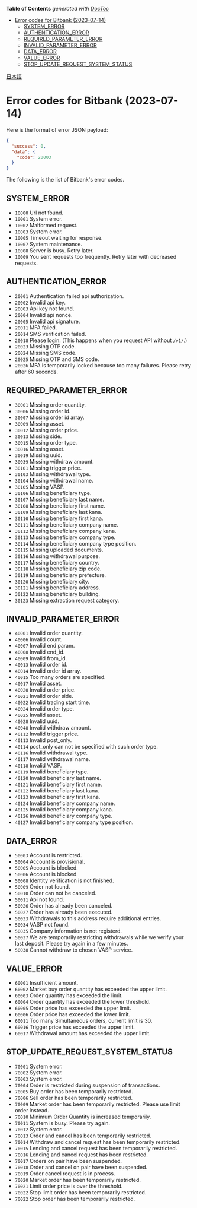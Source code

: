 <!-- START doctoc generated TOC please keep comment here to allow auto update -->
<!-- DON'T EDIT THIS SECTION, INSTEAD RE-RUN doctoc TO UPDATE -->
**Table of Contents**  *generated with [DocToc](https://github.com/thlorenz/doctoc)*

- [Error codes for Bitbank (2023-07-14)](#error-codes-for-bitbank-2023-07-14)
  - [SYSTEM_ERROR](#system_error)
  - [AUTHENTICATION_ERROR](#authentication_error)
  - [REQUIRED_PARAMETER_ERROR](#required_parameter_error)
  - [INVALID_PARAMETER_ERROR](#invalid_parameter_error)
  - [DATA_ERROR](#data_error)
  - [VALUE_ERROR](#value_error)
  - [STOP_UPDATE_REQUEST_SYSTEM_STATUS](#stop_update_request_system_status)

<!-- END doctoc generated TOC please keep comment here to allow auto update -->

[日本語](errors_JP.md)

# Error codes for Bitbank (2023-07-14)

Here is the format of error JSON payload:

```json
{
  "success": 0,
  "data": {
    "code": 20003
  }
}
```

The following is the list of Bitbank's error codes.

## SYSTEM_ERROR

- `10000` Url not found.
- `10001` System error.
- `10002` Malformed request.
- `10003` System error.
- `10005` Timeout waiting for response.
- `10007` System maintenance.
- `10008` Server is busy. Retry later.
- `10009` You sent requests too frequently. Retry later with decreased requests.

## AUTHENTICATION_ERROR

- `20001` Authentication failed api authorization.
- `20002` Invalid api key.
- `20003` Api key not found.
- `20004` Invalid api nonce.
- `20005` Invalid api signature.
- `20011` MFA failed.
- `20014` SMS verification failed.
- `20018` Please login. (This happens when you request API without `/v1/`.)
- `20023` Missing OTP code.
- `20024` Missing SMS code.
- `20025` Missing OTP and SMS code.
- `20026` MFA is temporarily locked because too many failures. Please retry after 60 seconds.

## REQUIRED_PARAMETER_ERROR

- `30001` Missing order quantity.
- `30006` Missing order id.
- `30007` Missing order id array.
- `30009` Missing asset.
- `30012` Missing order price.
- `30013` Missing side.
- `30015` Missing order type.
- `30016` Missing asset.
- `30019` Missing uuid.
- `30039` Missing withdraw amount.
- `30101` Missing trigger price.
- `30103` Missing withdrawal type.
- `30104` Missing withdrawal name.
- `30105` Missing VASP.
- `30106` Missing beneficiary type.
- `30107` Missing beneficiary last name.
- `30108` Missing beneficiary first name.
- `30109` Missing beneficiary last kana.
- `30110` Missing beneficiary first kana.
- `30111` Missing beneficiary company name.
- `30112` Missing beneficiary company kana.
- `30113` Missing beneficiary company type.
- `30114` Missing beneficiary company type position.
- `30115` Missing uploaded documents.
- `30116` Missing withdrawal purpose.
- `30117` Missing beneficiary country.
- `30118` Missing beneficiary zip code.
- `30119` Missing beneficiary prefecture.
- `30120` Missing beneficiary city.
- `30121` Missing beneficiary address.
- `30122` Missing beneficiary building.
- `30123` Missing extraction request category.

## INVALID_PARAMETER_ERROR

- `40001` Invalid order quantity.
- `40006` Invalid count.
- `40007` Invalid end param.
- `40008` Invalid end_id.
- `40009` Invalid from_id.
- `40013` Invalid order id.
- `40014` Invalid order id array.
- `40015` Too many orders are specified.
- `40017` Invalid asset.
- `40020` Invalid order price.
- `40021` Invalid order side.
- `40022` Invalid trading start time.
- `40024` Invalid order type.
- `40025` Invalid asset.
- `40028` Invalid uuid.
- `40048` Invalid withdraw amount.
- `40112` Invalid trigger price.
- `40113` Invalid post_only.
- `40114` post_only can not be specified with such order type.
- `40116` Invalid withdrawal type.
- `40117` Invalid withdrawal name.
- `40118` Invalid VASP.
- `40119` Invalid beneficiary type.
- `40120` Invalid beneficiary last name.
- `40121` Invalid beneficiary first name.
- `40122` Invalid beneficiary last kana.
- `40123` Invalid beneficiary first kana.
- `40124` Invalid beneficiary company name.
- `40125` Invalid beneficiary company kana.
- `40126` Invalid beneficiary company type.
- `40127` Invalid beneficiary company type position.

## DATA_ERROR

- `50003` Account is restricted.
- `50004` Account is provisional.
- `50005` Account is blocked.
- `50006` Account is blocked.
- `50008` Identity verification is not finished.
- `50009` Order not found.
- `50010` Order can not be canceled.
- `50011` Api not found.
- `50026` Order has already been canceled.
- `50027` Order has already been executed.
- `50033` Withdrawals to this address require additional entries.
- `50034` VASP not found.
- `50035` Company information is not registerd.
- `50037` We are temporarily restricting withdrawals while we verify your last deposit. Please try again in a few minutes.
- `50038` Cannot withdraw to chosen VASP service.

## VALUE_ERROR

- `60001` Insufficient amount.
- `60002` Market buy order quantity has exceeded the upper limit.
- `60003` Order quantity has exceeded the limit.
- `60004` Order quantity has exceeded the lower threshold.
- `60005` Order price has exceeded the upper limit.
- `60006` Order price has exceeded the lower limit.
- `60011` Too many Simultaneous orders, current limit is 30.
- `60016` Trigger price has exceeded the upper limit.
- `60017` Withdrawal amount has exceeded the upper limit.

## STOP_UPDATE_REQUEST_SYSTEM_STATUS

- `70001` System error.
- `70002` System error.
- `70003` System error.
- `70004` Order is restricted during suspension of transactions.
- `70005` Buy ​​order has been temporarily restricted.
- `70006` Sell ​​order has been temporarily restricted.
- `70009` Market order has been temporarily restricted. Please use limit order instead.
- `70010` Minimum Order Quantity is increased temporarily.
- `70011` System is busy. Please try again.
- `70012` System error.
- `70013` Order and cancel has been temporarily restricted.
- `70014` Withdraw and cancel request has been temporarily restricted.
- `70015` Lending and cancel request has been temporarily restricted.
- `70016` Lending and cancel request has been restricted.
- `70017` Orders on pair have been suspended.
- `70018` Order and cancel on pair have been suspended.
- `70019` Order cancel request is in process.
- `70020` Market order has been temporarily restricted.
- `70021` Limit order price is over the threshold.
- `70022` Stop limit order has been temporarily restricted.
- `70022` Stop order has been temporarily restricted.
